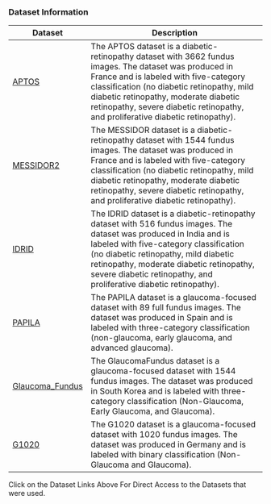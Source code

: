 ### Dataset Information

|    Dataset    |      Description     |
| ------------- | ------------- |
| [APTOS](https://drive.google.com/file/d/162YPf4OhMVxj9TrQH0GnJv0n7z7gJWpj/view)  | The APTOS dataset is a diabetic-retinopathy dataset with 3662 fundus images. The dataset was produced in France and is labeled with five-category classification (no diabetic retinopathy, mild diabetic retinopathy, moderate diabetic retinopathy, severe diabetic retinopathy, and proliferative diabetic retinopathy).  |
| [MESSIDOR2](https://drive.google.com/file/d/1vOLBUK9xdzNV8eVkRjVdNrRwhPfaOmda/view)  | The MESSIDOR dataset is a diabetic-retinopathy dataset with 1544 fundus images. The dataset was produced in France and is labeled with five-category classification (no diabetic retinopathy, mild diabetic retinopathy, moderate diabetic retinopathy, severe diabetic retinopathy, and proliferative diabetic retinopathy).  |
| [IDRID](https://drive.google.com/file/d/1c6zexA705z-ANEBNXJOBsk6uCvRnzmr3/view)  | The IDRID dataset is a diabetic-retinopathy dataset with 516 fundus images. The dataset was produced in India and is labeled with five-category classification (no diabetic retinopathy, mild diabetic retinopathy, moderate diabetic retinopathy, severe diabetic retinopathy, and proliferative diabetic retinopathy). |
| [PAPILA](https://drive.google.com/file/d/1JltYs7WRWEU0yyki1CQw5-10HEbqCMBE/view)  | The PAPILA dataset is a glaucoma-focused dataset with 89 full fundus images. The dataset was produced in Spain and is labeled with three-category classification (non-glaucoma, early glaucoma, and advanced glaucoma). |
| [Glaucoma_Fundus](https://drive.google.com/file/d/18vSazOYDsUGdZ64gGkTg3E6jiNtcrUrI/view)  | The GlaucomaFundus dataset is a glaucoma-focused dataset with 1544 fundus images. The dataset was produced in South Korea and is labeled with three-category classification (Non-Glaucoma, Early Glaucoma, and Glaucoma). |
| [G1020](https://drive.google.com/file/d/11_HTRi5mJytMLxUnPEQxoLIO_Cryv-vl/view?usp=sharing)  | The G1020 dataset is a glaucoma-focused dataset with 1020 fundus images. The dataset was produced in Germany and is labeled with binary classification (Non-Glaucoma and Glaucoma). |



Click on the Dataset Links Above For Direct Access to the Datasets that were used.
